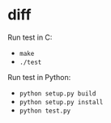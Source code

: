 # diff

Run test in C:
* `make`
* `./test`

Run test in Python:
* `python setup.py build`
* `python setup.py install`
* `python test.py`
